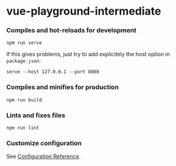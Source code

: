 # vue-playground-intermediate

### Compiles and hot-reloads for development
```
npm run serve
```

If this gives problems, just try to add explicitely the host option in `package.json`:

``` 
serve --host 127.0.0.1 --port 8080
```

### Compiles and minifies for production
```
npm run build
```

### Lints and fixes files
```
npm run lint
```

### Customize configuration
See [Configuration Reference](https://cli.vuejs.org/config/).

